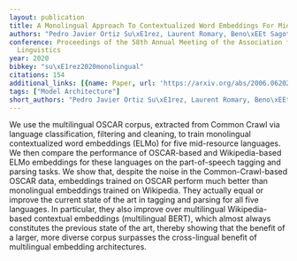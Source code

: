 ```yaml
---
layout: publication
title: A Monolingual Approach To Contextualized Word Embeddings For Mid-resource Languages
authors: "Pedro Javier Ortiz Su\xE1rez, Laurent Romary, Beno\xEEt Sagot"
conference: Proceedings of the 58th Annual Meeting of the Association for Computational
  Linguistics
year: 2020
bibkey: "su\xE1rez2020monolingual"
citations: 154
additional_links: [{name: Paper, url: 'https://arxiv.org/abs/2006.06202'}]
tags: ["Model Architecture"]
short_authors: "Pedro Javier Ortiz Su\xE1rez, Laurent Romary, Beno\xEEt Sagot"
---
```

We use the multilingual OSCAR corpus, extracted from Common Crawl via
language classification, filtering and cleaning, to train monolingual
contextualized word embeddings (ELMo) for five mid-resource languages. We then
compare the performance of OSCAR-based and Wikipedia-based ELMo embeddings for
these languages on the part-of-speech tagging and parsing tasks. We show that,
despite the noise in the Common-Crawl-based OSCAR data, embeddings trained on
OSCAR perform much better than monolingual embeddings trained on Wikipedia.
They actually equal or improve the current state of the art in tagging and
parsing for all five languages. In particular, they also improve over
multilingual Wikipedia-based contextual embeddings (multilingual BERT), which
almost always constitutes the previous state of the art, thereby showing that
the benefit of a larger, more diverse corpus surpasses the cross-lingual
benefit of multilingual embedding architectures.